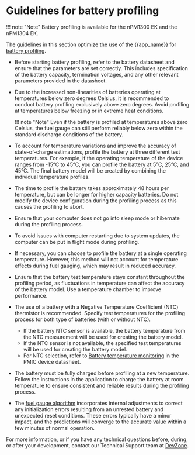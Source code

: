 # Guidelines for battery profiling

!!! note "Note"
     Battery profiling is available for the nPM1300 EK and the nPM1304 EK.

The guidelines in this section optimize the use of the {{app_name}} for [battery profiling](profiling_battery.md).

- Before starting battery profiling, refer to the battery datasheet and ensure that the parameters are set correctly. This includes specification of the battery capacity, termination voltages, and any other relevant parameters provided in the datasheet.
- Due to the increased non-linearities of batteries operating at temperatures below zero degrees Celsius, it is recommended to conduct battery profiling exclusively above zero degrees. Avoid profiling at temperatures below freezing or in extreme heat conditions.

    !!! note "Note"
        Even if the battery is profiled at temperatures above zero Celsius, the fuel gauge can still perform reliably below zero within the standard discharge conditions of the battery.

- To account for temperature variations and improve the accuracy of state-of-charge estimations, profile the battery at three different test temperatures. For example, if the operating temperature of the device ranges from -15°C to 45°C, you can profile the battery at 5°C, 25°C, and 45°C. The final battery model will be created by combining the individual temperature profiles.
- The time to profile the battery takes approximately 48 hours per temperature, but can be longer for higher capacity batteries. Do not modify the device configuration during the profiling process as this causes the profiling to abort.
- Ensure that your computer does not go into sleep mode or hibernate during the profiling process.
- To avoid issues with computer restarting due to system updates, the computer can be put in flight mode during profiling.
- If necessary, you can choose to profile the battery at a single operating temperature. However, this method will not account for temperature effects during fuel gauging, which may result in reduced accuracy.
- Ensure that the battery test temperature stays constant throughout the profiling period, as fluctuations in temperature can affect the accuracy of the battery model. Use a temperature chamber to improve performance.
- The use of a battery with a Negative Temperature Coefficient (NTC) thermistor is recommended. Specify test temperatures for the profiling process for both type of batteries (with or without NTC).

    - If the battery NTC sensor is available, the battery temperature from the NTC measurement will be used for creating the battery model.
    - If the NTC sensor is not available, the specified test temperatures will be used for creating the battery model.
    - For NTC selection, refer to [Battery temperature monitoring](https://docs.nordicsemi.com/bundle/ps_npm1300/page/chapters/charger.html#ariaid-title5) in the PMIC device datasheet.

- The battery must be fully charged before profiling at a new temperature. Follow the instructions in the application to charge the battery at room temperature to ensure consistent and reliable results during the profiling process.
- The [fuel gauge algorithm](https://docs.nordicsemi.com/bundle/nan_045/page/APP/nan_045/npm1300_fuel_gauge.html) incorporates internal adjustments to correct any initialization errors resulting from an unrested battery and unexpected reset conditions. These errors typically have a minor impact, and the predictions will converge to the accurate value within a few minutes of normal operation.

For more information, or if you have any technical questions before, during, or after your development, contact our Technical Support team at [DevZone](https://devzone.nordicsemi.com/).
